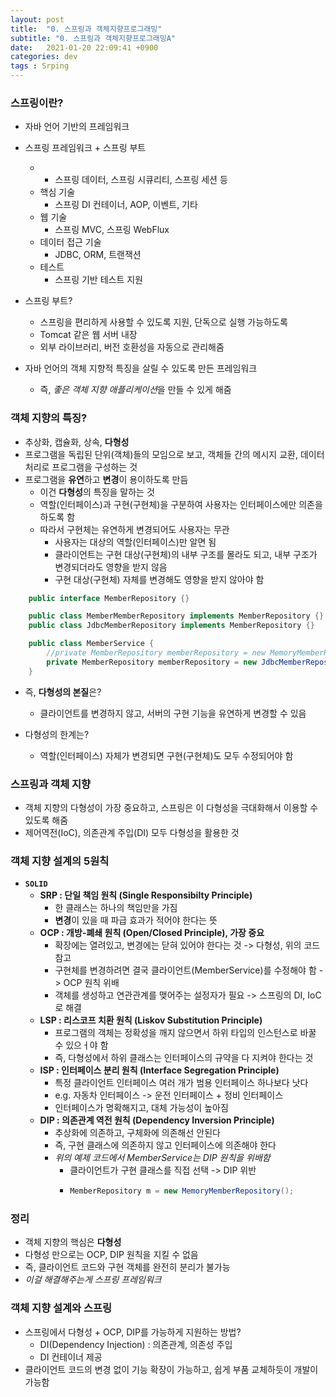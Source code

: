 ```yaml
---
layout: post
title:  "0. 스프링과 객체지향프로그래밍"
subtitle: "0. 스프링과 객체지향프로그래밍A"
date:   2021-01-20 22:09:41 +0900
categories: dev
tags : Srping
---
```



### 스프링이란?
- 자바 언어 기반의 프레임워크
- 스프링 프레임워크 + 스프링 부트
  - + 스프링 데이터, 스프링 시큐리티, 스프링 세션 등
  - 핵심 기술
    - 스프링 DI 컨테이너, AOP, 이벤트, 기타
  - 웹 기술
    - 스프링 MVC, 스프링 WebFlux
  - 데이터 접근 기술
    - JDBC, ORM, 트랜잭션
  - 테스트
    - 스프링 기반 테스트 지원

- 스프링 부트?
  - 스프링을 편리하게 사용할 수 있도록 지원, 단독으로 실행 가능하도록
  -  Tomcat 같은 웹 서버 내장
  -  외부 라이브러리, 버전 호환성을 자동으로 관리해줌

- 자바 언어의 객체 지향적 특징을 살릴 수 있도록 만든 프레임워크
  - 즉, *좋은 객체 지향 애플리케이션*을 만들 수 있게 해줌

### 객체 지향의 특징?
- 추상화, 캡슐화, 상속, **다형성**
- 프로그램을 독립된 단위(객체)들의 모임으로 보고, 객체들 간의 메시지 교환, 데이터 처리로 프로그램을 구성하는 것
- 프로그램을 **유연**하고 **변경**이 용이하도록 만듬
  - 이건 **다형성**의 특징을 말하는 것
  - 역할(인터페이스)과 구현(구현체)을 구분하여 사용자는 인터페이스에만 의존을 하도록 함
  - 따라서 구현체는 유연하게 변경되어도 사용자는 무관
    - 사용자는 대상의 역할(인터페이스)만 알면 됨
    - 클라이언트는 구현 대상(구현체)의 내부 구조를 몰라도 되고, 내부 구조가 변경되더라도 영향을 받지 않음
    - 구현 대상(구현체) 자체를 변경해도 영향을 받지 않아야 함

```java
    public interface MemberRepository {}

    public class MemberMemberRepository implements MemberRepository {}
    public class JdbcMemberRepository implements MemberRepository {}
```
```java
    public class MemberService {
        //private MemberRepository memberRepository = new MemoryMemberRepository();
        private MemberRepository memberRepository = new JdbcMemberRepository();
    }
```
- 즉, **다형성의 본질**은?  
  - 클라이언트를 변경하지 않고, 서버의 구현 기능을 유연하게 변경할 수 있음

- 다형성의 한계는?
  - 역할(인터페이스) 자체가 변경되면 구현(구현체)도 모두 수정되어야 함



### 스프링과 객체 지향
- 객체 지향의 다형성이 가장 중요하고, 스프링은 이 다형성을 극대화해서 이용할 수 있도록 해줌
- 제어역전(IoC), 의존관계 주입(DI) 모두 다형성을 활용한 것


### 객체 지향 설계의 5원칙
- **`SOLID`**
  - **SRP : 단일 책임 원칙 (Single Responsibilty Principle)**
    - 한 클래스는 하나의 책임만을 가짐
    - **변경**이 있을 때 파급 효과가 적어야 한다는 뜻
  - **OCP : 개방-폐쇄 원칙 (Open/Closed Principle), 가장 중요**
    - 확장에는 열려있고, 변경에는 닫혀 있어야 한다는 것 -> 다형성, 위의 코드 참고
    - 구현체를 변경하려면 결국 클라이언트(MemberService)를 수정해야 함 -> OCP 원칙 위배
    - 객체를 생성하고 연관관계를 맺어주는 설정자가 필요 -> 스프링의 DI, IoC로 해결
  - **LSP : 리스코프 치환 원칙 (Liskov Substitution Principle)**
    - 프로그램의 객체는 정확성을 깨지 않으면서 하위 타입의 인스턴스로 바꿀 수 있으ㅓ야 함
    - 즉, 다형성에서 하위 클래스는 인터페이스의 규약을 다 지켜야 한다는 것
  - **ISP : 인터페이스 분리 원칙 (Interface Segregation Principle)**
    - 특정 클라이언트 인터페이스 여러 개가 범용 인터페이스 하나보다 낫다
    - e.g. 자동차 인터페이스 -> 운전 인터페이스 + 정비 인터페이스
    - 인터페이스가 명확해지고, 대체 가능성이 높아짐
  - **DIP : 의존관계 역전 원칙 (Dependency Inversion Principle)**
    - 추상화에 의존하고, 구체화에 의존해선 안된다
    - 즉, 구현 클래스에 의존하지 않고 인터페이스에 의존해야 한다
    - *위의 예제 코드에서 MemberService는 DIP 원칙을 위배함*
      - 클라이언트가 구현 클래스를 직접 선택 -> DIP 위반
      - ```java
        MemberRepository m = new MemoryMemberRepository();
        ```
    

### 정리
- 객체 지향의 핵심은 **다형성**
- 다형성 만으로는 OCP, DIP 원칙을 지킬 수 없음
- 즉, 클라이언트 코드와 구현 객체를 완전히 분리가 불가능
- *이걸 해결해주는게 스프링 프레임워크*



### 객체 지향 설계와 스프링
- 스프링에서 다형성 + OCP, DIP를 가능하게 지원하는 방법?
  - DI(Dependency Injection) : 의존관계, 의존성 주입
  - DI 컨테이너 제공
- 클라이언트 코드의 변경 없이 기능 확장이 가능하고, 쉽게 부품 교체하듯이 개발이 가능함